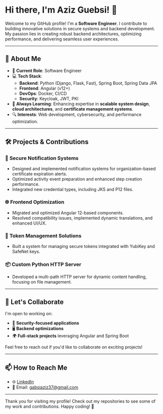 # Hi there, I'm Aziz Guebsi! 👋

Welcome to my GitHub profile! I'm a **Software Engineer**. I contribute to building innovative solutions in secure systems and backend development. My passion lies in creating robust backend architectures, optimizing performance, and delivering seamless user experiences.

---

## 🚀 About Me
- 🌟 **Current Role**: Software Engineer
- 💻 **Tech Stack**:
  - **Backend**: Python (Django, Flask, Fast), Spring Boot, Spring Data JPA
  - **Frontend**: Angular (v12+)
  - **DevOps**: Docker, CI/CD
  - **Security**: Keycloak, JWT, PKI
- 🌱 **Always Learning**: Enhancing expertise in **scalable system design**, **cloud architectures**, and **certificate management systems**.
- 🔍 **Interests**: Web development, cybersecurity, and performance optimization.

---

## 🛠️ Projects & Contributions
### 🎯 **Secure Notification Systems**
- Designed and implemented notification systems for organization-based certificate expiration alerts.
- Optimized activity event preparation and enhanced step creation performance.
- Integrated new credential types, including JKS and P12 files.

### 🌐 **Frontend Optimization**
- Migrated and optimized Angular 12-based components.
- Resolved compatibility issues, implemented dynamic translations, and enhanced UI/UX.

### 🧩 **Token Management Solutions**
- Built a system for managing secure tokens integrated with YubiKey and SafeNet keys.

### 📦 **Custom Python HTTP Server**
- Developed a multi-path HTTP server for dynamic content handling, focusing on file management.

---

## 🤝 Let's Collaborate
I'm open to working on:
- 🔑 **Security-focused applications**
- 🖥️ **Backend optimizations**
- 🌍 **Full-stack projects** leveraging Angular and Spring Boot

Feel free to reach out if you'd like to collaborate on exciting projects!

---

## 📫 How to Reach Me
- 🌐 [LinkedIn](https://www.linkedin.com/in/aziz-guebsi)
- 📧 Email: gabsiaziz37@gmail.com

---

Thank you for visiting my profile! Check out my repositories to see some of my work and contributions. Happy coding! 🚀
